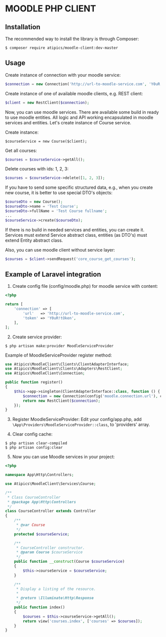 # MOODLE PHP CLIENT

## Installation
The recommended way to install the library is through Composer:

```
$ composer require atipics/moodle-client:dev-master
```

## Usage
Create instance of connection with your moodle service:
```php
$connection = new Connection('http://url-to-moodle-service.com', 'Y0uR!tOken');
```

Create instance of one of available moodle clients, e.g. REST client:
```php
$client = new RestClient($connection);
```

Now, you can use moodle services. There are available some build in ready to use moodle entities.
All logic and API working encapsulated in moodle services and entities. Let's create instance of Course service.

Create instance:
 ```
 $courseService = new Course($client);
 ```

Get all courses:
```php
$courses = $courseService->getAll();
```

Delete courses with ids: 1, 2, 3:
```php
$courses = $courseService->delete([1, 2, 3]);
```

If you have to send some specific structured data, e.g., when you create new course, it is better to use special DTO's objects:
```php
$courseDto = new Course();
$courseDto->name = 'Test Course';
$courseDto->fullName = 'Test Course fullname';
...
$courseService->create($courseDto);
```

If there is no build in needed services and entities, you can create it.
Services must extend Service abstract class, entities (as DTO's) must extend Entity abstract class.

Also, you can use moodle client without service layer:
```php
$courses = $client->sendRequest('core_course_get_courses');
```

## Example of Laravel integration
1. Create config file (config/moodle.php) for moodle service with content:
```php
<?php

return [
    'connection' => [
        'url'   => 'http://url-to-moodle-service.com',
        'token' => 'Y0uR!tOken',
    ],
];
```

2. Create service provider:
```
$ php artisan make:provider MoodleServiceProvider
```
Example of MoodleServiceProvider register method:
```php
use Atipics\MoodleClient\Clients\ClientAdapterInterface;
use Atipics\MoodleClient\Clients\Adapters\RestClient;
use Atipics\MoodleClient\Connection;

public function register()
{
    $this->app->singleton(ClientAdapterInterface::class, function () {
        $connection = new Connection(config('moodle.connection.url'), config('moodle.connection.token'));
        return new RestClient($connection);
    });
}
```

3. Register MoodleServiceProvider:
Edit your config/app.php, add ```\App\Providers\MoodleServiceProvider::class```, to 'providers' array.

4. Clear config cache:
```
$ php artisan clear-compiled
$ php artisan config:clear
```

5. Now you can use Moodle services in your project:
```php
<?php

namespace App\Http\Controllers;

use Atipics\MoodleClient\Services\Course;

/**
 * Class CourseController
 * @package App\Http\Controllers
 */
class CourseController extends Controller
{
    /**
     * @var Course
     */
    protected $courseService;

    /**
     * CourseController constructor.
     * @param Course $courseService
     */
    public function __construct(Course $courseService)
    {
        $this->courseService = $courseService;
    }

    /**
     * Display a listing of the resource.
     *
     * @return \Illuminate\Http\Response
     */
    public function index()
    {
        $courses = $this->courseService->getAll();
        return view('courses.index', ['courses' => $courses]);
    }
}
```